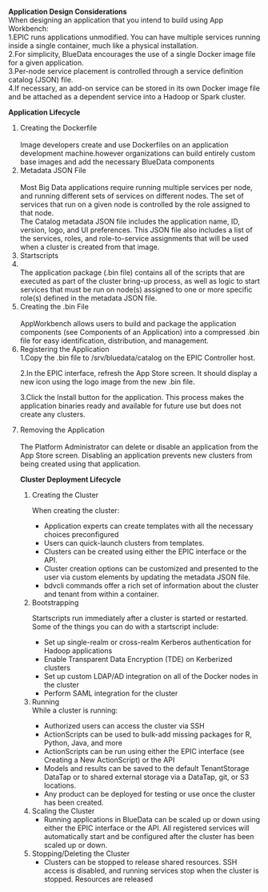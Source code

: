 <b>Application Design Considerations</b>
<br>When designing an application that you intend to build using App Workbench:
<br>1.EPIC runs applications unmodified. You can have multiple services running inside a single container, much like a physical installation. 
<br>2.For simplicity, BlueData encourages the use of a single Docker image file for a given application. 
<br>3.Per-node service placement is controlled through a service definition catalog (JSON) file.
<br>4.If necessary, an add-on service can be stored in its own Docker image file and be attached as a dependent service into a Hadoop or Spark cluster.


<b>Application Lifecycle</b>
<ol>
  <li>Creating the Dockerfile</li>
<br>Image developers create and use Dockerfiles on an application development machine.however organizations can build entirely custom base images and add the necessary BlueData components

<li>Metadata JSON File</li>
<br>Most Big Data applications require running multiple services per node, and running different sets of services on different nodes. The set of services that run on a given node is controlled by the role assigned to that node.
<br>The Catalog metadata JSON file includes the application name, ID, version, logo, and UI preferences. This JSON file also includes a list of the services, roles, and role-to-service assignments that will be used when a cluster is created from that image.

<li>Startscripts<li>
<br>The application package (.bin file) contains all of the scripts that are executed as part of the cluster bring-up process, as well as logic to start services that must be run on node(s) assigned to one or more specific role(s) defined in the metadata JSON file.

<li>Creating the .bin File</li>
<br>AppWorkbench allows users to build and package the application components (see Components of an Application) into a compressed .bin file for easy identification, distribution, and management.

<li>Registering the Application</li>
<brApplications provided by BlueData will normally appear in the App Store screen. Custom applications must be manually added to EPIC in order for them to be visible in the App Store screen. To do this:

1.Copy the .bin file to /srv/bluedata/catalog on the EPIC Controller host.

2.In the EPIC interface, refresh the App Store screen. It should display a new icon using the logo image from the new .bin file.

3.Click the Install button for the application. This process makes the application binaries ready and available for future use but does not create any clusters.

<li>Removing the Application</li>
<br>The Platform Administrator can delete or disable an application from the App Store screen. Disabling an application prevents new clusters from being created using that application.

<b>Cluster Deployment Lifecycle</b>
<ol>
  <li>Creating the Cluster</li>

When creating the cluster:
<ul>
  <li>Application experts can create templates with all the necessary choices preconfigured</li>
  <li>Users can quick-launch clusters from templates.</li>
  <li>Clusters can be created using either the EPIC interface or the API.</li>
<li>Cluster creation options can be customized and presented to the user via custom elements by updating the metadata JSON file. </li>
<li>bdvcli commands offer a rich set of information about the cluster and tenant from within a container.</li>
</ul>
<li>Bootstrapping</li>

Startscripts run immediately after a cluster is started or restarted. 
Some of the things you can do with a startscript include:
<ul>
  <li>Set up single-realm or cross-realm Kerberos authentication for Hadoop applications</li>
  <li>Enable Transparent Data Encryption (TDE) on Kerberized clusters</li>
  <li>Set up custom LDAP/AD integration on all of the Docker nodes in the cluster</li>
  <li>Perform SAML integration for the cluster</li>
</ul>
<li>Running</li>
While a cluster is running:
<ul>
  <li>Authorized users can access the cluster via SSH</li>
  <li>ActionScripts can be used to bulk-add missing packages for R, Python, Java, and more</li>
<li>ActionScripts can be run using either the EPIC interface (see Creating a New ActionScript) or the API</li>
<li>Models and results can be saved to the default TenantStorage DataTap or to shared external storage via a DataTap, git, or S3 locations.</li>
  <li>Any product can be deployed for testing or use once the cluster has been created.</li>
</ul>
<li>Scaling the Cluster
  <ul>
<li>Running applications in BlueData can be scaled up or down using either the EPIC interface or the API. All registered services will automatically start and be configured after the cluster has been scaled up or down.</li>
  </ul>
<li>Stopping/Deleting the Cluster
  <ul>
<li>Clusters can be stopped to release shared resources. SSH access is disabled, and running services stop when the cluster is stopped. Resources are released</li>
    </ul>
      
</ol>








	
